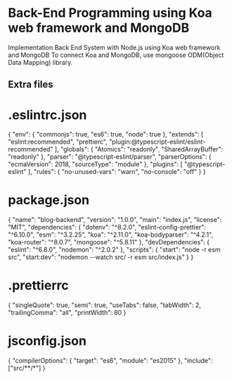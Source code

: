 # Back-End Programming using Koa web framework and MongoDB 
Implementation Back End System with Node.js using Koa web framework and MongoDB
To connect Koa and MongoDB, use mongoose ODM(Object Data Mapping) library.


Extra files
-------------------------------
# .eslintrc.json

{
    "env": {
        "commonjs": true,
        "es6": true,
        "node": true
    },
    "extends": [
        "eslint:recommended",
        "prettierc",
        "plugin:@typescript-eslint/eslint-recommended"
    ],
    "globals": {
        "Atomics": "readonly",
        "SharedArrayBuffer": "readonly"
    },
    "parser": "@typescript-eslint/parser",
    "parserOptions": {
        "ecmaVersion": 2018,
        "sourceType": "module"
    },
    "plugins": [
        "@typescript-eslint"
    ],
    "rules": {
        "no-unused-vars": "warn",
        "no-console": "off"
    }
}
    
# package.json

{
  "name": "blog-backend",
  "version": "1.0.0",
  "main": "index.js",
  "license": "MIT",
  "dependencies": {
    "dotenv": "^8.2.0",
    "eslint-config-prettier": "^6.10.0",
    "esm": "^3.2.25",
    "koa": "^2.11.0",
    "koa-bodyparser": "^4.2.1",
    "koa-router": "^8.0.7",
    "mongoose": "^5.8.11"
  },
  "devDependencies": {
    "eslint": "^6.8.0",
    "nodemon": "^2.0.2"
  },
  "scripts": {
    "start": "node -r esm src",
    "start:dev": "nodemon --watch src/ -r esm src/index.js"
  }
}

  
  
# .prettierrc

{
    "singleQuote": true,
    "semi": true,
    "useTabs": false,
    "tabWidth": 2,
    "trailingComma": "all",
    "printWidth": 80
}



# jsconfig.json
{
    "compilerOptions": {
        "target": "es6",
        "module": "es2015"
    },
    "include": ["src/**/*"]
}



